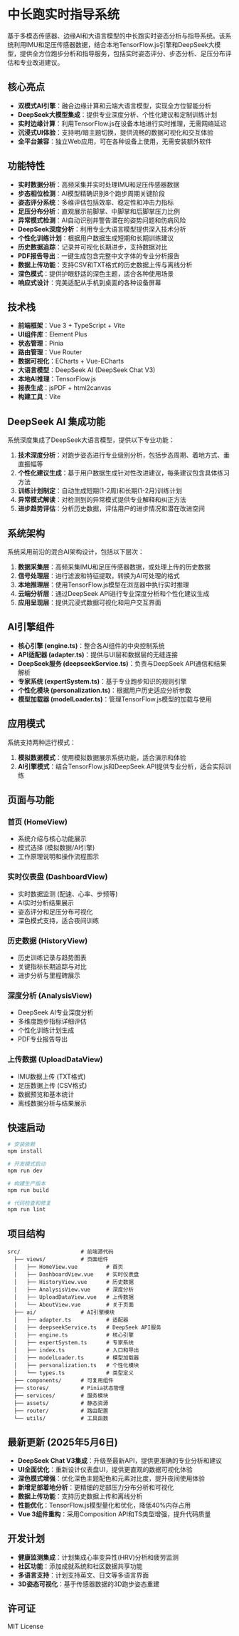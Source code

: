 # 中长跑实时指导系统

基于多模态传感器、边缘AI和大语言模型的中长跑实时姿态分析与指导系统。该系统利用IMU和足压传感器数据，结合本地TensorFlow.js引擎和DeepSeek大模型，提供全方位跑步分析和指导服务，包括实时姿态评分、步态分析、足压分布评估和专业改进建议。

## 核心亮点

- **双模式AI引擎**：融合边缘计算和云端大语言模型，实现全方位智能分析
- **DeepSeek大模型集成**：提供专业深度分析、个性化建议和定制训练计划
- **实时边缘计算**：利用TensorFlow.js在设备本地进行实时推理，无需网络延迟
- **沉浸式UI体验**：支持明/暗主题切换，提供流畅的数据可视化和交互体验
- **全平台兼容**：独立Web应用，可在各种设备上使用，无需安装额外软件

## 功能特性

- **实时数据分析**：高频采集并实时处理IMU和足压传感器数据
- **步态相位检测**：AI模型精确识别8个跑步周期关键阶段
- **姿态评分系统**：多维评估包括效率、稳定性和冲击力指标
- **足压分布分析**：直观展示前脚掌、中脚掌和后脚掌压力比例
- **异常模式检测**：AI自动识别并警告潜在的姿势问题和伤病风险
- **DeepSeek深度分析**：利用专业大语言模型提供深入技术分析
- **个性化训练计划**：根据用户数据生成短期和长期训练建议
- **历史数据追踪**：记录并可视化长期进步，支持数据对比
- **PDF报告导出**：一键生成包含完整中文字体的专业分析报告
- **数据上传功能**：支持CSV和TXT格式的历史数据上传与离线分析
- **深色模式**：提供护眼舒适的深色主题，适合各种使用场景
- **响应式设计**：完美适配从手机到桌面的各种设备屏幕

## 技术栈

- **前端框架**：Vue 3 + TypeScript + Vite
- **UI组件库**：Element Plus
- **状态管理**：Pinia
- **路由管理**：Vue Router
- **数据可视化**：ECharts + Vue-ECharts
- **大语言模型**：DeepSeek AI (DeepSeek Chat V3)
- **本地AI推理**：TensorFlow.js
- **报表生成**：jsPDF + html2canvas
- **构建工具**：Vite

## DeepSeek AI 集成功能

系统深度集成了DeepSeek大语言模型，提供以下专业功能：

1. **技术深度分析**：对跑步姿态进行专业级别分析，包括步态周期、着地方式、垂直振幅等
2. **个性化建议生成**：基于用户数据生成针对性改进建议，每条建议包含具体练习方法
3. **训练计划制定**：自动生成短期(1-2周)和长期(1-2月)训练计划
4. **异常模式解读**：对检测到的异常模式提供专业解释和纠正方法
5. **进步趋势评估**：分析历史数据，评估用户的进步情况和潜在改进空间

## 系统架构

系统采用前沿的混合AI架构设计，包括以下层次：

1. **数据采集层**：高频采集IMU和足压传感器数据，或处理上传的历史数据
2. **信号处理层**：进行滤波和特征提取，转换为AI可处理的格式
3. **本地推理层**：使用TensorFlow.js模型在浏览器中执行实时推理
4. **云端分析层**：通过DeepSeek API进行专业深度分析和个性化建议生成
5. **应用呈现层**：提供沉浸式数据可视化和用户交互界面

## AI引擎组件

- **核心引擎 (engine.ts)**：整合各AI组件的中央控制系统
- **API适配器 (adapter.ts)**：提供与UI层和数据层的无缝连接
- **DeepSeek服务 (deepseekService.ts)**：负责与DeepSeek API通信和结果解析
- **专家系统 (expertSystem.ts)**：基于专业跑步知识的规则引擎
- **个性化模块 (personalization.ts)**：根据用户历史适应分析参数
- **模型加载器 (modelLoader.ts)**：管理TensorFlow.js模型的加载与使用

## 应用模式

系统支持两种运行模式：

1. **模拟数据模式**：使用模拟数据展示系统功能，适合演示和体验
2. **AI引擎模式**：结合TensorFlow.js和DeepSeek API提供专业分析，适合实际训练

## 页面与功能

### 首页 (HomeView)

- 系统介绍与核心功能展示
- 模式选择 (模拟数据/AI引擎)
- 工作原理说明和操作流程图示

### 实时仪表盘 (DashboardView)

- 实时数据监测 (配速、心率、步频等)
- AI实时分析结果展示
- 姿态评分和足压分布可视化
- 深色模式支持，适合夜间训练

### 历史数据 (HistoryView)

- 历史训练记录与趋势图表
- 关键指标长期追踪与对比
- 进步分析与里程碑展示

### 深度分析 (AnalysisView)

- DeepSeek AI专业深度分析
- 多维度跑步指标详细评估
- 个性化训练计划生成
- PDF专业报告导出

### 上传数据 (UploadDataView)

- IMU数据上传 (TXT格式)
- 足压数据上传 (CSV格式)
- 数据预览和基本统计
- 离线数据分析与结果展示

## 快速启动

```bash
# 安装依赖
npm install

# 开发模式启动
npm run dev

# 构建生产版本
npm run build

# 代码检查和修复
npm run lint
```

## 项目结构

```
src/                   # 前端源代码
  ├── views/           # 页面组件
  │   ├── HomeView.vue         # 首页
  │   ├── DashboardView.vue    # 实时仪表盘
  │   ├── HistoryView.vue      # 历史数据
  │   ├── AnalysisView.vue     # 深度分析
  │   ├── UploadDataView.vue   # 上传数据
  │   └── AboutView.vue        # 关于页面
  ├── ai/              # AI引擎模块
  │   ├── adapter.ts           # 适配器
  │   ├── deepseekService.ts   # DeepSeek API服务
  │   ├── engine.ts            # 核心引擎
  │   ├── expertSystem.ts      # 专家系统
  │   ├── index.ts             # 入口和导出
  │   ├── modelLoader.ts       # 模型加载器
  │   ├── personalization.ts   # 个性化模块
  │   └── types.ts             # 类型定义
  ├── components/      # 可复用组件
  ├── stores/          # Pinia状态管理
  ├── services/        # 服务模块
  ├── assets/          # 静态资源
  ├── router/          # 路由配置
  └── utils/           # 工具函数
```

## 最新更新 (2025年5月6日)

- **DeepSeek Chat V3集成**：升级至最新API，提供更准确的专业分析和建议
- **UI全面优化**：重新设计仪表盘UI，提供更直观的数据可视化体验
- **深色模式增强**：优化深色主题配色和元素对比度，提升夜间使用体验
- **新增足部着地分析**：更精细的足部压力分布分析和可视化
- **数据上传功能**：支持历史数据上传和离线分析
- **性能优化**：TensorFlow.js模型量化和优化，降低40%内存占用
- **Vue 3组件重构**：采用Composition API和TS类型增强，提升代码质量

## 开发计划

- **健康监测集成**：计划集成心率变异性(HRV)分析和疲劳监测
- **社区功能**：添加成就系统和社区数据共享功能
- **多语言支持**：计划支持英文、日文等多语言界面
- **3D姿态可视化**：基于传感器数据的3D跑步姿态重建

## 许可证

MIT License
